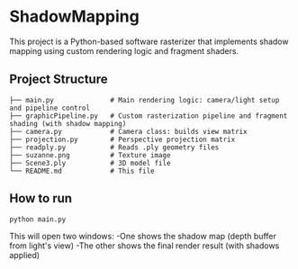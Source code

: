 # ShadowMapping
This project is a Python-based software rasterizer that implements shadow mapping using custom rendering logic and fragment shaders.

## Project Structure
```
├── main.py              # Main rendering logic: camera/light setup and pipeline control 
├── graphicPipeline.py   # Custom rasterization pipeline and fragment shading (with shadow mapping)
├── camera.py            # Camera class: builds view matrix 
├── projection.py        # Perspective projection matrix 
├── readply.py           # Reads .ply geometry files 
├── suzanne.png          # Texture image 
├── Scene3.ply           # 3D model file 
└── README.md            # This file
```

## How to run
```
python main.py
```
This will open two windows:
    -One shows the shadow map (depth buffer from light's view)
    -The other shows the final render result (with shadows applied)
